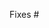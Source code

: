 <!--
Please link to the issue this PR solves.
If there is no existing issue, please first create one unless the fix is minor.

Please make sure the base of your PR is the default branch!
-->

Fixes #
